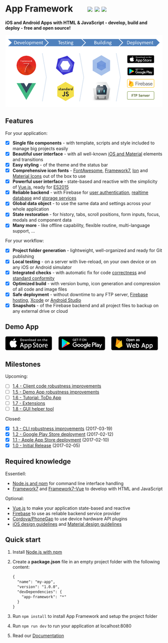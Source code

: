 # App Framework &nbsp; &nbsp; &nbsp; [![](https://img.shields.io/npm/dt/app-framework.svg)](https://www.npmjs.com/package/app-framework) [![](https://img.shields.io/npm/v/app-framework.svg)](https://www.npmjs.com/package/app-framework) [![](https://img.shields.io/npm/l/app-framework.svg)](https://www.npmjs.com/package/app-framework)

**iOS and Android Apps with HTML & JavaScript - develop, build and deploy - free and open source!**

![Process](media/process.png)

## Features

For your application:

- [x] **Single file components** - with template, scripts and style included to manage big projects easily
- [x] **Beautiful user interface** - with all well-known [iOS and Material](http://framework7.io/) elements and transitions
- [x] **Easy styling** - of the theme and the status bar
- [x] **Comprehensive icon fonts** - [FontAwesome](http://fontawesome.io/), [Framework7](http://framework7.io/icons/), [Ion](http://ionicons.com/) and [Material Icons](https://material.io/icons/) out of the box to use
- [x] **Powerful user interface** - state-based and reactive with the simplicity of [Vue.js](https://vuejs.org/), ready for [ES2015](https://babeljs.io/learn-es2015/)
- [x] **Reliable backend** - with Firebase for [user authentication](https://firebase.google.com/docs/auth/), [realtime database](https://firebase.google.com/docs/database/) and [storage services](https://firebase.google.com/docs/storage/)
- [x] **Global data object** - to use the same data and settings across your whole application
- [x] **State restoration** - for history, tabs, scroll positions, form inputs, focus, modals and component data
- [x] **Many more** - like offline capability, flexible routine, multi-language support, ...

For your workflow:

- [x] **Project folder generation** - lightweight, well-organized and ready for Git publishing
- [x] **Local testing** - on a server with live-reload, on your own device or on any iOS or Android simulator
- [x] **Integrated checks** - with automatic fix for code [correctness](http://eslint.org/) and [standard conformity](http://standardjs.com/)
- [x] **Optimized build** - with version bump, icon generation and compression of all code and image files
- [x] **Safe deployment** - without downtime to any FTP server, [Firebase hosting](https://firebase.google.com/docs/hosting/), [Xcode](https://developer.apple.com/xcode/) or [Android Studio](https://developer.android.com/studio)
- [x] **Snapshots** - of the Firebase backend and all project files to backup on any external drive or cloud

## Demo App

[![Download on the App Store Play](media/app-store-download.png)](https://itunes.apple.com/us/app/app-framework-demo/id1203927581?mt=8')
&nbsp;&nbsp;&nbsp;
[![Get it on Google Play](media/google-play-download.png)](https://play.google.com/store/apps/details?id=de.scriptpilot.appframework)
&nbsp;&nbsp;&nbsp;
[![Open as Web App](media/web-app-visit.png)](https://app-framework.scriptpilot.de/)

## Milestones

Upcoming:

- [ ] [1.4 - Client code robustness improvements](https://github.com/scriptPilot/app-framework/milestone/9)
- [ ] [1.5 - Demo App robustness improvements](https://github.com/scriptPilot/app-framework/milestone/10)
- [ ] [1.6 - Tutorial: ToDo App](https://github.com/scriptPilot/app-framework/milestone/3)
- [ ] [1.7 - Extensions](https://github.com/scriptPilot/app-framework/milestone/7)
- [ ] [1.8 - GUI helper tool](https://github.com/scriptPilot/app-framework/milestone/8)

Closed:

- [x] [1.3 - CLI robustness improvements](https://github.com/scriptPilot/app-framework/milestone/6?closed=1) (2017-03-19)
- [x] [1.2 - Google Play Store deployment](https://github.com/scriptPilot/app-framework/milestone/5?closed=1) (2017-02-12)
- [x] [1.1 - Apple App Store deployment](https://github.com/scriptPilot/app-framework/milestone/4?closed=1) (2017-02-10)
- [x] [1.0 - Initial Release](https://github.com/scriptPilot/app-framework/milestone/1?closed=1) (2017-02-05)

## Required knowledge

Essentiell:

- [Node.js and npm](https://docs.npmjs.com/getting-started/what-is-npm) for command line interface handling
- [Framework7](https://framework7.io/docs/) and [Framework7-Vue](https://framework7.io/vue/) to develop with HTML and JavaScript

Optional:

- [Vue.js](https://vuejs.org/v2/guide/) to make your application state-based and reactive
- [Firebase](https://firebase.google.com/docs/web/setup) to use as reliable backend service provider
- [Cordova/PhoneGap](https://cordova.apache.org/docs/en/latest/) to use device hardware API plugins
- [iOS design guidelines](https://developer.apple.com/ios/human-interface-guidelines/overview/design-principles/) and [Material design guidelines](https://material.io/guidelines/)

## Quick start

1. Install [Node.js with npm](https://docs.npmjs.com/getting-started/what-is-npm)
2. Create a **package.json** file in an empty project folder with the following content:

   ```
   {
     "name": "my-app",
     "version": "1.0.0",
     "devDependencies": {
       "app-framework": "*"
     }
   }
   ```

3. Run `npm install` to install App Framework and setup the project folder
4. Run `npm run dev` to run your application at localhost:8080
5. Read our [Documentation](DOCUMENTATION.md)
